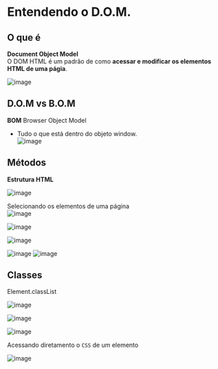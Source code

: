 # Entendendo o D.O.M.
## O que é
   <b>Document Object Model</b></br>
   O DOM HTML é um padrão de como <b>acessar e modificar os elementos HTML de uma págia</b>.</br>

![image](https://user-images.githubusercontent.com/55243757/151561073-05e81c1a-478e-4fa4-a065-42ed380207ac.png)</br>

## D.O.M vs B.O.M
   <b>BOM</b> Browser Object Model</br>
   
   * Tudo o que está dentro do objeto window.</br>
![image](https://user-images.githubusercontent.com/55243757/151561544-ee74652a-23c0-429c-a17d-131b0275f791.png)</br>

## Métodos
   <b>Estrutura HTML</b></br>

![image](https://user-images.githubusercontent.com/55243757/151563078-4716d986-98f7-4616-8380-e2474447c64a.png)

   Selecionando os elementos de uma página</br>
![image](https://user-images.githubusercontent.com/55243757/151563943-8ce42fd3-a5e9-4ffd-a9e9-f0ae3769d4fd.png)</br>

![image](https://user-images.githubusercontent.com/55243757/151564556-174eb072-7240-45a8-ad47-6693dd3befa9.png)</br>

![image](https://user-images.githubusercontent.com/55243757/151564668-bd6fa15a-abb9-49e1-94ef-24b2f7f93403.png)</br>

![image](https://user-images.githubusercontent.com/55243757/151565469-31edf973-c276-4a44-b89a-69802b6b310d.png)  ![image](https://user-images.githubusercontent.com/55243757/151565828-25100063-2792-4130-b687-d03d973f8688.png)

## Classes
   Element.classList</br>

![image](https://user-images.githubusercontent.com/55243757/151566757-1d546a52-188a-4d2b-8208-3d328338479a.png)</br>

![image](https://user-images.githubusercontent.com/55243757/151567276-22de2cfd-abdc-49f0-a98d-6c5fecc93c64.png)</br>

![image](https://user-images.githubusercontent.com/55243757/151567538-463f777c-282f-4b87-b31b-1384ae2bcf16.png)</br>

   Acessando diretamento o `CSS` de um elemento

![image](https://user-images.githubusercontent.com/55243757/151567946-cc4e42f2-4a2a-4b07-80af-695a2aa1777d.png)